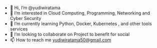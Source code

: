 - 👋 Hi, I’m @yudiwiratama
- 👀 I’m interested in Cloud Computing, Programming, Networking and Cyber Security
- 🌱 I’m currently learning Python, Docker, Kubernetes , and other tools services
- 💞️ I’m looking to collaborate on Project to benefit for social
- 📫 How to reach me yudiwiratama50@gmail.com

<!---
yudiwiratama/yudiwiratama is a ✨ special ✨ repository because its `README.md` (this file) appears on your GitHub profile.
You can click the Preview link to take a look at your changes.
--->
